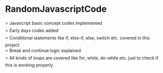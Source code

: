 # RandomJavascriptCode <br/>
⭐ Javascript basic concept codes implemented <br/> 
⭐ Early days codes added <br>
⭐ Conditional statements like if, else-if, else, switch etc. covered in this project <br>
⭐ Break and continue logic explained <br>
⭐ All kinds of loops are covered like for, while, do-while etc. just to check if this is working properly
